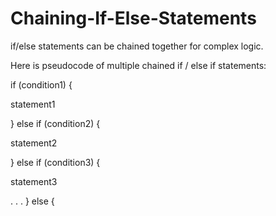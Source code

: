 # Chaining-If-Else-Statements

if/else statements can be chained together for complex logic.

Here is pseudocode of multiple chained if / else if statements:

if (condition1) {

  statement1
  
} else if (condition2) {

  statement2
  
} else if (condition3) {

  statement3
  
. . .
} else {
